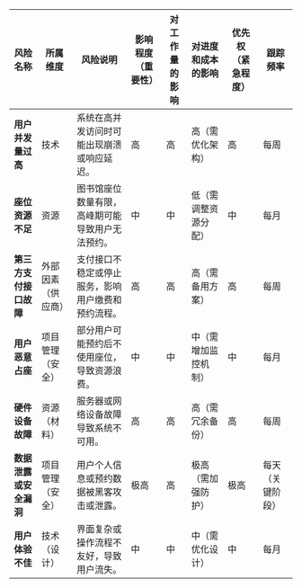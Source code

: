 | **风险名称**             | **所属维度**         | **风险说明**                                         | **影响程度（重要性）** | **对工作量的影响** | **对进度和成本的影响**   | **优先权（紧急程度）** | **跟踪频率**       |
|--------------------------|----------------------|-----------------------------------------------------|------------------------|--------------------|--------------------------|------------------------|--------------------|
| **用户并发量过高**       | 技术                 | 系统在高并发访问时可能出现崩溃或响应延迟。           | 高                     | 高                 | 高（需优化架构）         | 高                     | 每周               |
| **座位资源不足**         | 资源                 | 图书馆座位数量有限，高峰期可能导致用户无法预约。     | 中                     | 中                 | 低（需调整资源分配）     | 中                     | 每月               |
| **第三方支付接口故障**   | 外部因素（供应商）   | 支付接口不稳定或停止服务，影响用户缴费和预约流程。   | 高                     | 高                 | 高（需备用方案）         | 高                     | 每周               |
| **用户恶意占座**         | 项目管理（安全）     | 部分用户可能预约后不使用座位，导致资源浪费。         | 中                     | 中                 | 中（需增加监控机制）     | 中                     | 每月               |
| **硬件设备故障**         | 资源（材料）         | 服务器或网络设备故障导致系统不可用。                 | 高                     | 高                 | 高（需冗余备份）         | 高                     | 每周               |
| **数据泄露或安全漏洞**   | 项目管理（安全）     | 用户个人信息或预约数据被黑客攻击或泄露。             | 极高                   | 高                 | 极高（需加强防护）       | 极高                   | 每天（关键阶段）   |
| **用户体验不佳**         | 技术（设计）         | 界面复杂或操作流程不友好，导致用户流失。             | 中                     | 中                 | 中（需优化设计）         | 中                     | 每月               |
